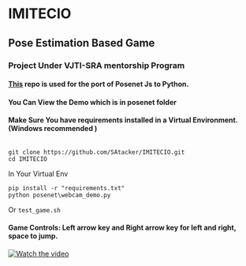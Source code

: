 # IMITECIO
## Pose Estimation Based Game
### Project Under VJTI-SRA mentorship Program
#### [This](https://github.com/rwightman/posenet-python) repo is used for the port of Posenet Js to Python.
#### You Can View the Demo which is in posenet folder 
#### Make Sure You have requirements installed in a Virtual Environment.<br>(Windows recommended )<br>
```

git clone https://github.com/SAtacker/IMITECIO.git
cd IMITECIO

```
In Your Virtual Env
```
pip install -r "requirements.txt" 
python posenet\webcam_demo.py

```
Or
`test_game.sh`

#### Game Controls: Left arrow key and Right arrow key for left and right, space to jump.
[![Watch the video](https://img.youtube.com/vi/gNKyBx6aLjc/hqdefault.jpg)](https://youtu.be/gNKyBx6aLjc)
